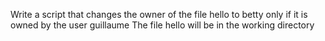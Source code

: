 Write a script that changes the owner of the file hello to betty only if it is owned by the user guillaume The file hello will be in the working directory
